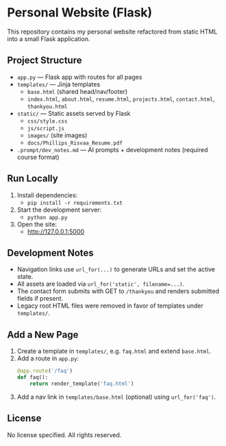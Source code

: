 # Personal Website (Flask)

This repository contains my personal website refactored from static HTML into a small Flask application.

## Project Structure

- `app.py` — Flask app with routes for all pages
- `templates/` — Jinja templates
  - `base.html` (shared head/nav/footer)
  - `index.html`, `about.html`, `resume.html`, `projects.html`, `contact.html`, `thankyou.html`
- `static/` — Static assets served by Flask
  - `css/style.css`
  - `js/script.js`
  - `images/` (site images)
  - `docs/Phillips_Risvaa_Resume.pdf`
- `.prompt/dev_notes.md` — AI prompts + development notes (required course format)

## Run Locally

1. Install dependencies:
   - `pip install -r requirements.txt`
2. Start the development server:
   - `python app.py`
3. Open the site:
   - http://127.0.0.1:5000

## Development Notes

- Navigation links use `url_for(...)` to generate URLs and set the active state.
- All assets are loaded via `url_for('static', filename=...)`.
- The contact form submits with GET to `/thankyou` and renders submitted fields if present.
- Legacy root HTML files were removed in favor of templates under `templates/`.

## Add a New Page

1. Create a template in `templates/`, e.g. `faq.html` and extend `base.html`.
2. Add a route in `app.py`:
   ```python
   @app.route('/faq')
   def faq():
       return render_template('faq.html')
   ```
3. Add a nav link in `templates/base.html` (optional) using `url_for('faq')`.

## License

No license specified. All rights reserved.
